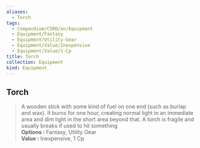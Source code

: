 ```yaml
---
aliases:
  - Torch
tags:
  - Compendium/CSRD/en/Equipment
  - Equipment/Fantasy
  - Equipment/Utility-Gear
  - Equipment/Value/Inexpensive
  - Equipment/Value/1-Cp
title: Torch
collection: Equipment
kind: Equipment
---
```

## Torch  
  
>A wooden stick with some kind of fuel on one end (such as burlap and wax). It burns for one hour, creating normal light in an immediate area and dim light in the short area beyond that. A torch is fragile and usually breaks if used to hit something  
> **Options :** Fantasy, Utility Gear  
> **Value :** Inexpensive, 1 Cp